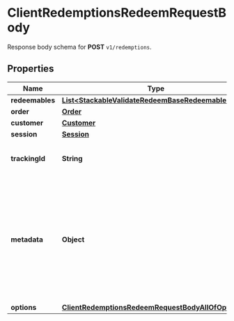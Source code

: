 

# ClientRedemptionsRedeemRequestBody

Response body schema for **POST** `v1/redemptions`.

## Properties

| Name | Type | Description |
|------------ | ------------- | ------------- |
|**redeemables** | [**List&lt;StackableValidateRedeemBaseRedeemablesItem&gt;**](StackableValidateRedeemBaseRedeemablesItem.md) |  |
|**order** | [**Order**](Order.md) |  |
|**customer** | [**Customer**](Customer.md) |  |
|**session** | [**Session**](Session.md) |  |
|**trackingId** | **String** | Is correspondent to Customer&#39;s source_id |
|**metadata** | **Object** | A set of key/value pairs that you can attach to a redemption object. It can be useful for storing additional information about the redemption in a structured format. |
|**options** | [**ClientRedemptionsRedeemRequestBodyAllOfOptions**](ClientRedemptionsRedeemRequestBodyAllOfOptions.md) |  |



